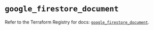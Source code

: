 # `google_firestore_document`

Refer to the Terraform Registry for docs: [`google_firestore_document`](https://registry.terraform.io/providers/hashicorp/google-beta/6.14.0/docs/resources/google_firestore_document).
